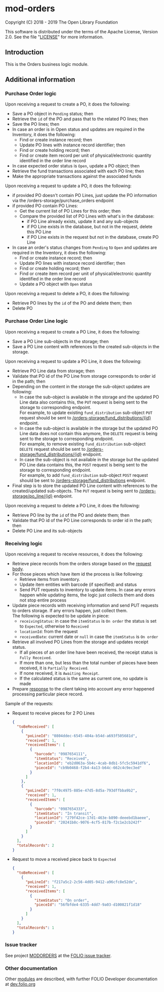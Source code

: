 # mod-orders

Copyright (C) 2018 - 2019 The Open Library Foundation

This software is distributed under the terms of the Apache License,
Version 2.0. See the file "[LICENSE](LICENSE)" for more information.

## Introduction

This is the Orders business logic module.

## Additional information

### Purchase Order logic 
Upon receiving a request to create a PO, it does the following:
* Save a PO object in `Pending` status; then 
* Retrieve the `id` of the PO and pass that to the related PO lines; then
* Save the PO lines; then
* In case an order is in Open status and updates are required in the Inventory, it does the following:
  * Find or create instance record; then
  * Update PO lines with instance record identifier; then 
  * Find or create holding record; then
  * Find or create item record per unit of physical/electronic quantity identified in the order line record
* In case expected order status is `Open`, update a PO object; then 
* Retrieve the fund transactions associated with each PO line; then
* Make the appropriate transactions against the associated funds

Upon receiving a request to update a PO, it does the following:
* if provided PO doesn't contain PO Lines, just update the PO information via the /orders-storage/purchase_orders endpoint
* if provided PO contain PO Lines:
  * Get the current list of PO Lines for this order; then
  * Compare the provided list of PO Lines with what's in the database:
    * if PO Line already exists, update it and any sub-objects
    * if PO Line exists in the database, but not in the request, delete this PO Line
    * if PO Line exists in the request but not in the database, create PO Line
* In case an order's status changes from `Pending` to `Open` and updates are required in the Inventory, it does the following:
  * Find or create instance record; then
  * Update PO lines with instance record identifier; then 
  * Find or create holding record; then
  * Find or create item record per unit of physical/electronic quantity identified in the order line record
  * Update a PO object with `Open` status 

Upon receiving a request to delete a PO, it does the following:
* Retrieve PO lines by the `id` of the PO and delete them; then
* Delete PO

### Purchase Order Line logic
Upon receiving a request to create a PO Line, it does the following:
* Save a PO Line sub-objects in the storage; then 
* Save a PO Line content with references to the created sub-objects in the storage.

Upon receiving a request to update a PO Line, it does the following:
* Retrieve PO Line data from storage; then
* Validate that PO id of the PO Line from storage corresponds to order id in the path; then
* Depending on the content in the storage the sub-object updates are following:
  * In case the sub-object is available in the storage and the updated PO Line data also contains this, the `PUT` request is being sent to the storage to corresponding endpoint.  
    For example, to update existing `fund_distribution` sub-object `PUT` request should be sent to [/orders-storage/fund_distributions/{id}](https://s3.amazonaws.com/foliodocs/api/mod-orders-storage/fund_distribution.html#orders_storage_fund_distributions__id__put) endpoint.
  * In case the sub-object is available in the storage but the updated PO Line data does not contain this anymore, the `DELETE` request is being sent to the storage to corresponding endpoint.  
    For example, to remove existing `fund_distribution` sub-object `DELETE` request should be sent to [/orders-storage/fund_distributions/{id}](https://s3.amazonaws.com/foliodocs/api/mod-orders-storage/fund_distribution.html#orders_storage_fund_distributions__id__delete) endpoint.
  * In case the sub-object is not available in the storage but the updated PO Line data contains this, the `POST` request is being sent to the storage to corresponding endpoint.  
    For example, to add `fund_distribution` sub-object `POST` request should be sent to [/orders-storage/fund_distributions](https://s3.amazonaws.com/foliodocs/api/mod-orders-storage/fund_distribution.html#orders_storage_fund_distributions_post) endpoint.
* Final step is to store the updated PO Line content with references to the created/updated sub-objects. The `PUT` request is being sent to [/orders-storage/po_line/{id}](https://s3.amazonaws.com/foliodocs/api/mod-orders-storage/po_line.html#po_line__id__put) endpoint.

Upon receiving a request to delete a PO Line, it does the following:
* Retrieve PO line by the `id` of the PO and delete them; then
* Validate that PO id of the PO Line corresponds to order id in the path; then
* Delete PO Line and its sub-objects

### Receiving logic 
Upon receiving a request to receive resources, it does the following:
* Retrieve piece records from the orders storage based on the [request body](https://github.com/folio-org/acq-models/blob/master/mod-orders/schemas/receivingCollection.json).
* For those pieces which have item id the process is like following:
  * Retrieve items from inventory.
  * Update item entities with barcode (if specified) and status
  * Send PUT requests to inventory to update items. In case any errors happen while updating items, the logic just collects them and does not stop entire process
* Update piece records with receiving information and send PUT requests to orders storage. If any errors happen, just collect them.  
  The following is expected to be update in piece:
  * `receivingStatus`: in case the `itemStatus` is `On order` the status is set to `Expected`, otherwise to `Received`
  * `locationId`: from the request
  * `receivedDate`: current date or `null` in case the `itemStatus` is `On order` 
* Retrieve all involved PO Lines from the storage and updates receipt status.
  * If all pieces of an order line have been received, the receipt status is `Fully Received`. 
  * If more than one, but less than the total number of pieces have been received, it is `Partially Received`.
  * If none received, it is `Awaiting Receipt`.
  * If the calculated status is the same as current one, no update is made
* Prepare [response](https://github.com/folio-org/acq-models/blob/master/mod-orders/schemas/receivingResults.json) to the client taking into account any error happened processing particular piece record.

Sample of the requests:
  * Request to receive pieces for 2 PO Lines
    ```json
    {
      "toBeReceived": [
        {
          "poLineId": "0804ddec-6545-404a-b54d-a693f505681d",
          "received": 1,
          "receivedItems": [
            {
              "barcode": "0987654111",
              "itemStatus": "Received",
              "locationId": "eb2d063a-5b4c-4cab-8db1-5fc5c5941df6",
              "pieceId": "cb9b0468-f2b4-4a13-b64c-662c4c9ec3ed"
            }
          ]
        },
        {
          "poLineId": "7f0c4975-885e-47d5-8d5a-793dffbba9b2",
          "received": 1,
          "receivedItems": [
            {
              "barcode": "0987654333",
              "itemStatus": "In transit",
              "locationId": "279f42ce-17d1-463e-b890-deeebd1baeee",
              "pieceId": "20241b8c-9076-4cf5-817b-f2c1e2cb242f"
            }
          ]
        }
      ],
      "totalRecords": 2
    }
    ```
  * Request to move a received piece back to `Expected`
    ```json
    {
      "toBeReceived": [
        {
          "poLineId": "f217a5c2-2c56-4d05-9412-a96cfc8e52de",
          "received": 1,
          "receivedItems": [
            {
              "itemStatus": "On order",
              "pieceId": "56fbfde4-6335-4dd7-9a03-d100821f1d18"
            }
          ]
        }
      ],
      "totalRecords": 1
    }
    ```

### Issue tracker

See project [MODORDERS](https://issues.folio.org/browse/MODORDERS)
at the [FOLIO issue tracker](https://dev.folio.org/guidelines/issue-tracker).

### Other documentation

Other [modules](https://dev.folio.org/source-code/#server-side) are described,
with further FOLIO Developer documentation at
[dev.folio.org](https://dev.folio.org/)
